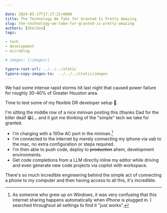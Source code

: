 ```yaml
---

date: 2024-05-17T17:17:21+0000
title: The Technology We Take for Granted Is Pretty Amazing
slug: the-technology-we-take-for-granted-is-pretty-amazing
authors: [Sheldon]
tags:

- tech
- development
- microblog

# images: [/images/]

typora-root-url: ../../../static
typora-copy-images-to:  ../../../static/images
---
```


We had some intense rapid storms hit last night that caused power failure for roughly 30-40% of Greater Houston area.

Time to test some of my flexible DR developer setup 💪.

I'm sitting the middle row of a nice minivan posting this (thanks Dad for the killer deal! 😁)... and it got me thinking of the "simple" tech we take for granted.

- I'm charging with a 100w AC port in the minivan.[^1]
- I'm connected to the internet by merely connecting my iphone via usb to the mac, no extra configuration or steps required.
- I'm then able to push code, deploy to ~~production~~ ahem, development environments.
- Get code completions from a LLM directly inline my editor while driving and even generate new code projects via copilot with workspace.

There's so much incredible engineering behind the simple act of connecting a phone to my computer and then having access to all this, it's incredible.

[^1]: As someone who grew up on Windows, it was very confusing that this internet sharing happens automatically when iPhone is plugged in. I searched throughout all settings to find it "just works".
